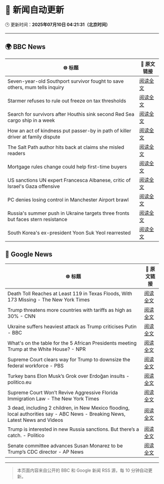 # 🧠 新闻自动更新

🕒 更新时间：**2025年07月10日 04:21:31（北京时间）**

---

## 🌍 BBC News

| 🌐 标题 | 🔗 原文链接 |
|--------|-------------|
| Seven-year-old Southport survivor fought to save others, mum tells inquiry | [阅读全文](https://www.bbc.com/news/articles/ce83r3jjzjeo) |
| Starmer refuses to rule out freeze on tax thresholds | [阅读全文](https://www.bbc.com/news/articles/cvg1p1pwxn6o) |
| Search for survivors after Houthis sink second Red Sea cargo ship in a week | [阅读全文](https://www.bbc.com/news/articles/c3071vp2d8yo) |
| How an act of kindness put passer-by in path of killer driver at family dispute | [阅读全文](https://www.bbc.com/news/articles/cxr2dqvg4gpo) |
| The Salt Path author hits back at claims she misled readers | [阅读全文](https://www.bbc.com/news/articles/c89eq12qvl5o) |
| Mortgage rules change could help first-time buyers | [阅读全文](https://www.bbc.com/news/articles/cj0mny9pm2do) |
| US sanctions UN expert Francesca Albanese, critic of Israel's Gaza offensive | [阅读全文](https://www.bbc.com/news/articles/c70rllxr0kyo) |
| PC denies losing control in Manchester Airport brawl | [阅读全文](https://www.bbc.com/news/articles/ckg3vzxyyw9o) |
| Russia's summer push in Ukraine targets three fronts but faces stern resistance | [阅读全文](https://www.bbc.com/news/articles/c70rl6lk2yxo) |
| South Korea's ex-president Yoon Suk Yeol rearrested | [阅读全文](https://www.bbc.com/news/articles/cd97ez54dlyo) |

## 📰 Google News

| 🌐 标题 | 🔗 原文链接 |
|--------|-------------|
| Death Toll Reaches at Least 119 in Texas Floods, With 173 Missing - The New York Times | [阅读全文](https://news.google.com/rss/articles/CBMiekFVX3lxTE1OM05jRVBHcnF1MGdMS3lWZE5WcThpc1RPQ055Wk1UWXpXYkJwZ0xmQVI1Z25FS1hxSEJsR3pGM003ZDE5LTlQR1RFOHVHdV9qRGVWODNKbDd0ME1wczFWWTJDU1ZqcUNJU0ltVExJajE3NlRtT0NoYTZB?oc=5) |
| Trump threatens more countries with tariffs as high as 30% - CNN | [阅读全文](https://news.google.com/rss/articles/CBMia0FVX3lxTFBnUlFCelRIRWZsTkhYWjVDRmtyaFpmN2FzdXh6amFJbUo1d3dHZkVBQkZpWHBoOGJMYVE3SW5SOVBNcGxXMjFXYnFqUXJHa0pfRmpJN3VoazhjZkxFV0psWDU0RUliVS1NV1Yw0gFwQVVfeXFMT0g5ZW1IZFhTaVBrS0E5b2NIU3pxN3FVbGtzclpnUlhxYVcyelQxY0wtc19UaGNhb2g1WTJPeklMTjg2SDF5V1FDcEl6clVrTkZubXFENjJJVW80MnIyMGNicC0xUzZDdWZUWF9kT0xxMA?oc=5) |
| Ukraine suffers heaviest attack as Trump criticises Putin - BBC | [阅读全文](https://news.google.com/rss/articles/CBMiWkFVX3lxTE5SZUJOTkhiNFVuZ1FXNUExeG02ZTVoT1lUa2FQOFNBTXYwX3hubkUyTVJzanpMZUV0Nm5yWUI5VmtMekNTSGJSV255ZThvaUNGdkFQWlNVX3VJd9IBX0FVX3lxTFBTc0FUM20wQUFpM2dYajJpVnVIenhpaDZTNDBSY0d4WEdqTTE0WWR1N2VWNGF3UFdzNktUMTFHamkySUw2SnZEeFA5MlZRVk5BLV9RSXBucjRUV29BWkQw?oc=5) |
| What's on the table for the 5 African Presidents meeting Trump at the White House? - NPR | [阅读全文](https://news.google.com/rss/articles/CBMinAFBVV95cUxQTWFuMG5Qd3pHZklsb2lrbWl3NHRfLWpUeXlXa1BEMi01YUg1ZmhQekhreGFnZ3BSdzNJQVQxZDNzTjMzbmVpSlYxUXNzQS1EX08wNEw3ZEVlUHY1TmE0eTFHb3hpWnRIUWdYLUsyM01qS3lJREJtbHd2VkpWNjJ1TWhmQmJ0dGVuOWlkemQ1QkpYYXhhbmRfb2w4V3E?oc=5) |
| Supreme Court clears way for Trump to downsize the federal workforce - PBS | [阅读全文](https://news.google.com/rss/articles/CBMiqgFBVV95cUxQVHFhZngwdl94UldIWXhVaWE3YWE1dnBJdUZQd1ljU1V6dVZjUF9mbFpWSVY3NllhVERiY1JhTVJwQmVfQ2tIN3VlNlJ3N1VHS29VaVBiNDMzQTNXQUM1V0EwUWIxS2NLZnVPLU9WSmlOaGt3eFdTQjVaQ1B0cDNxY2NBS0FQd2VqdE9SYmNDN2JUaGdMR3lKLUlKU1BOdFl5SWVzWkpVUFBld9IBrwFBVV95cUxNb090SjhqRU9sOTJOZVlwVlhqeTcyWUpVTEtxcVhucVV5Sk9jRVRuTHIyWVowWlY4ZmhOTFFlY2ZlLXZ3T3oyajk0ZjdrR01fdnJHTEtJdHpLNkttNV9rclk0aGtsQlU5Z2UtN1h5Q2I4UjI3aF9xRHBUUC1tVzYweVZzR2lfRFZhdVEzSmtaOXRPNHduZEVFTE1WOXVBZUNLRnpjQXh6VTB5VUl6NFhz?oc=5) |
| Turkey bans Elon Musk’s Grok over Erdoğan insults - politico.eu | [阅读全文](https://news.google.com/rss/articles/CBMijwFBVV95cUxPc3RZTUFlX1ZhQ05lb2wtTmVUQ0hUYXpBSFBFWVE4emNncmJFM3VQRUtBemY5cERhOEdDNkVpMlBNWGVHVW9qU2lkeS1mMlJ5bjhsYVJNZXpobGo1cUVac3Izcm1BWXZzdkYyZVdTaGZpbVFLX3VXX2xJOVU0VDZtNzJtbk02Z00yWmYzU01lOA?oc=5) |
| Supreme Court Won’t Revive Aggressive Florida Immigration Law - The New York Times | [阅读全文](https://news.google.com/rss/articles/CBMikwFBVV95cUxNa1MzNGdMRGlKaXVHRXhNdmwtdjBVQ0RsNkVDTHZVVFg2MVBFVlpLOThlcVA4QkY4cXZUbThWa0ZKZGFIeWc1Q3RUcjk3SEx4ZlpkNlo2UWhmQ1k3SUV3U2VIazRqMHU2YjBzTW4teFVBN1hPaG9vSjh3U3J5ZTZ0LXd4TGtadTJ1aG9KU2Z4elR3LUU?oc=5) |
| 3 dead, including 2 children, in New Mexico flooding, local authorities say - ABC News - Breaking News, Latest News and Videos | [阅读全文](https://news.google.com/rss/articles/CBMiiwFBVV95cUxNODVOaU1HWEN6YkkxX3hLSDNlTU9UZktsdUJOWDVyT245a3Y4Q21NUy1USUE5OHNMQjdtX0JvUDBfNE1EU2VfUnhRYlZ2SUtWOVhhcFdJZGhSazl3eU8xa2xSaHBxakxWek1vdVBTTnZwOThvS0trMWZyTkdzdldnUHVQX2ZZOFlGbHZJ0gGQAUFVX3lxTE1zV3B1TDE5RDNZSVMxMEptZTNEVkpyRGE1VmJJbFlKS0tVenVhRVBMRVhwNnJ2WjhEWHJhUWFlQlRST2IzS2Z4dk5XSHM3WVY4QXhmeS1weW1UWVlXcmJVS2ZaWXplWHJvT1hJZ1RmSmxmWlNDazZaamJKb3FnUHZKZUw5TmE4NlhRNWh1NEtyeA?oc=5) |
| Trump is interested in new Russia sanctions. But there’s a catch. - Politico | [阅读全文](https://news.google.com/rss/articles/CBMisgFBVV95cUxQX2d2ODNIZXBLbWprSGpncTNqTW9IMS1Iem5tS2k3SVVHenpXVkE0RFc3c0JVTzVULWhPdnZnYndXTi15ZUNEQ2dGM1BvMGNVV0cxaXpibUhuVlpUTVVPSTFhaV9PRFlTNDNCUTVSRkg0bXZJTnRVYlg0ME1yZmtTSEkzUmYyR3g4elh3LWg2UHJmZXVnOU5OanlkZ3N4M2czeVlwSlR6NnJaLURPZ1VYNHRB?oc=5) |
| Senate committee advances Susan Monarez to be Trump’s CDC director - AP News | [阅读全文](https://news.google.com/rss/articles/CBMijwFBVV95cUxPc1lHd0plR21FR29VR0ZSMHNyV2VzbDg4WmFPa0N6enZFQlZ2MEpheGNTUS1ZODhUcDNmaFQ3ajNFN3JMSGJ2WkViQk5oaXVCTlhJT292YUgyRHMwRmpBQjdrOTdScTBOWkJod0lSVDVLZjJtX0M0NzlHRXh4QjhraHNBY2ZtYjV5WVlQZDlrTQ?oc=5) |

---
> 本页面内容来自公开的 BBC 和 Google 新闻 RSS 源，每 10 分钟自动更新。